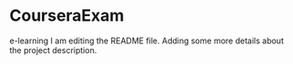 # CourseraExam
e-learning
I am editing the README file. Adding some more details about the project description.
